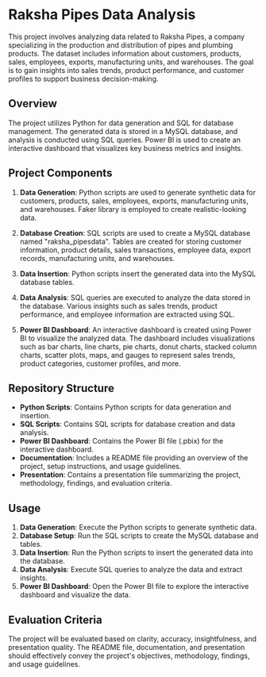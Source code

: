 # Raksha Pipes Data Analysis

This project involves analyzing data related to Raksha Pipes, a company specializing in the production and distribution of pipes and plumbing products. The dataset includes information about customers, products, sales, employees, exports, manufacturing units, and warehouses. The goal is to gain insights into sales trends, product performance, and customer profiles to support business decision-making.

## Overview

The project utilizes Python for data generation and SQL for database management. The generated data is stored in a MySQL database, and analysis is conducted using SQL queries. Power BI is used to create an interactive dashboard that visualizes key business metrics and insights.

## Project Components

1. **Data Generation**: Python scripts are used to generate synthetic data for customers, products, sales, employees, exports, manufacturing units, and warehouses. Faker library is employed to create realistic-looking data.

2. **Database Creation**: SQL scripts are used to create a MySQL database named "raksha_pipesdata". Tables are created for storing customer information, product details, sales transactions, employee data, export records, manufacturing units, and warehouses.

3. **Data Insertion**: Python scripts insert the generated data into the MySQL database tables.

4. **Data Analysis**: SQL queries are executed to analyze the data stored in the database. Various insights such as sales trends, product performance, and employee information are extracted using SQL.

5. **Power BI Dashboard**: An interactive dashboard is created using Power BI to visualize the analyzed data. The dashboard includes visualizations such as bar charts, line charts, pie charts, donut charts, stacked column charts, scatter plots, maps, and gauges to represent sales trends, product categories, customer profiles, and more.

## Repository Structure

- **Python Scripts**: Contains Python scripts for data generation and insertion.
- **SQL Scripts**: Contains SQL scripts for database creation and data analysis.
- **Power BI Dashboard**: Contains the Power BI file (.pbix) for the interactive dashboard.
- **Documentation**: Includes a README file providing an overview of the project, setup instructions, and usage guidelines.
- **Presentation**: Contains a presentation file summarizing the project, methodology, findings, and evaluation criteria.

## Usage

1. **Data Generation**: Execute the Python scripts to generate synthetic data.
2. **Database Setup**: Run the SQL scripts to create the MySQL database and tables.
3. **Data Insertion**: Run the Python scripts to insert the generated data into the database.
4. **Data Analysis**: Execute SQL queries to analyze the data and extract insights.
5. **Power BI Dashboard**: Open the Power BI file to explore the interactive dashboard and visualize the data.

## Evaluation Criteria

The project will be evaluated based on clarity, accuracy, insightfulness, and presentation quality. The README file, documentation, and presentation should effectively convey the project's objectives, methodology, findings, and usage guidelines.


